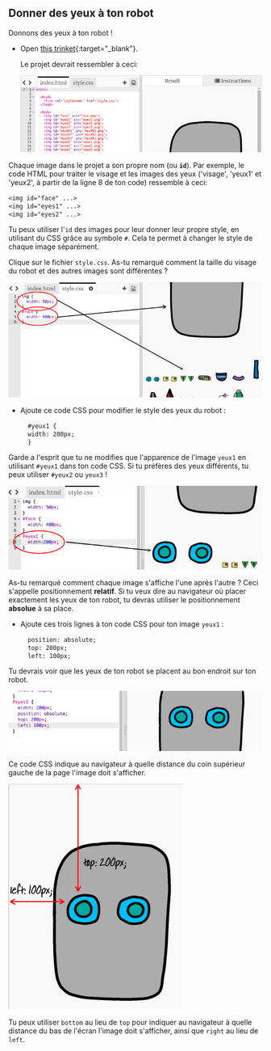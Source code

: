 ## Donner des yeux à ton robot

Donnons des yeux à ton robot !

+ Open [this trinket](http://jumpto.cc/web-robot){:target="_blank"}.
    
    Le projet devrait ressembler à ceci:
    
    ![capture d'écran](images/robot-starter.png)

Chaque image dans le projet a son propre nom (ou **`id`**). Par exemple, le code HTML pour traiter le visage et les images des yeux ('visage', 'yeux1' et 'yeux2', à partir de la ligne 8 de ton code) ressemble à ceci:

    <img id="face" ...>
    <img id="eyes1" ...>
    <img id="eyes2" ...>
    

Tu peux utiliser l'`id` des images pour leur donner leur propre style, en utilisant du CSS grâce au symbole `#`. Cela te permet à changer le style de chaque image séparément.

Clique sur le fichier `style.css`. As-tu remarqué comment la taille du visage du robot et des autres images sont différentes ?

![capture d'écran](images/robot-id.png)

+ Ajoute ce code CSS pour modifier le style des yeux du robot :
    
        #yeux1 {
        width: 200px;
        }
        

Garde a l'esprit que tu ne modifies que l'apparence de l'image `yeux1` en utilisant `#yeux1` dans ton code CSS. Si tu préfères des yeux différents, tu peux utiliser `#yeux2` ou `yeux3` !

![capture d'écran](images/robot-eyes-width.png)

As-tu remarqué comment chaque image s'affiche l'une après l'autre ? Ceci s'appelle positionnement **relatif**. Si tu veux dire au navigateur où placer exactement les yeux de ton robot, tu devras utiliser le positionnement **absolue** à sa place.

+ Ajoute ces trois lignes à ton code CSS pour ton image `yeux1` :
    
        position: absolute;
        top: 200px;
        left: 100px;
        

Tu devrais voir que les yeux de ton robot se placent au bon endroit sur ton robot.

![capture d'écran](images/robot-eyes-position.png)

Ce code CSS indique au navigateur à quelle distance du coin supérieur gauche de la page l'image doit s'afficher.

![capture d'écran](images/robot-eyes-position2.png)

Tu peux utiliser `bottom` au lieu de `top` pour indiquer au navigateur à quelle distance du bas de l'écran l'image doit s'afficher, ainsi que `right` au lieu de `left`.